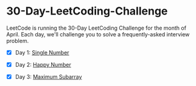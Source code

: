 # 30-Day-LeetCoding-Challenge
LeetCode is running the 30-Day LeetCoding Challenge for the month of April. Each day, we'll challenge you to solve a frequently-asked interview problem.

- [x] Day 1: [Single Number](https://github.com/saikot30/30-Day-LeetCoding-Challenge/blob/master/SingleNumber.java)<br/>
- [x] Day 2: [Happy Number](https://github.com/saikot30/30-Day-LeetCoding-Challenge/blob/master/HappyNumber.java)<br/>
- [x] Day 3: [Maximum Subarray](https://github.com/saikot30/30-Day-LeetCoding-Challenge/blob/master/MaximunSubarray.java)<br/>






